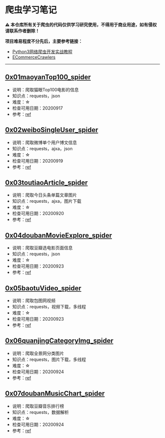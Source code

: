 # 爬虫学习笔记

**⚠ 本仓库所有关于爬虫的代码仅供学习研究使用，不得用于商业用途，如有侵权请联系作者删除！**

**项目难易程度不分先后，主要参考链接：**
+ [Python3网络爬虫开发实战教程](https://cuiqingcai.com/5052.html)
+ [ECommerceCrawlers](https://github.com/DropsDevopsOrg/ECommerceCrawlers)
---

## [0x01maoyanTop100_spider](0x01maoyanTop100_spider)
+ 说明：爬取猫眼Top100电影的信息
+ 知识点：requests，json
+ 难度：☆
+ 检查可用日期：20200917
+ 参考：[ref](0x01maoyanTop100_spider/ref.md)

## [0x02weiboSingleUser_spider](0x02weiboSingleUser_spider)
+ 说明：爬取微博单个用户博文信息
+ 知识点：requests，ajxa，json
+ 难度：☆
+ 检查可用日期：20200919
+ 参考：[ref](0x02weiboSingleUser_spider/ref.md)

## [0x03toutiaoArticle_spider](0x03toutiaoArticle_spider)
+ 说明：爬取今日头条单篇文章图片
+ 知识点：requests，ajxa，图片下载
+ 难度：☆
+ 检查可用日期：20200920
+ 参考：[ref](0x03toutiaoArticle_spider/ref.md)

## [0x04doubanMovieExplore_spider](0x04doubanMovieExplore_spider)
+ 说明：爬取豆瓣选电影页面信息
+ 知识点：requests，json
+ 难度：☆
+ 检查可用日期：20200923
+ 参考：[ref](0x04doubanMovieExplore_spider/ref.md)

## [0x05baotuVideo_spider](0x05baotuVideo_spider)
+ 说明：爬取包图网视频
+ 知识点：requests，视频下载，多线程
+ 难度：☆
+ 检查可用日期：20200923
+ 参考：[ref](0x05baotuVideo_spider/ref.md)

## [0x06quanjingCategoryImg_spider](0x06quanjingCategoryImg_spider)
+ 说明：爬取全景网分类图片
+ 知识点：requests，图片下载，多线程
+ 难度：☆
+ 检查可用日期：20200924
+ 参考：[ref](0x06quanjingCategoryImg_spider/ref.md)

## [0x07doubanMusicChart_spider](0x07doubanMusicChart_spider)
+ 说明：爬取豆瓣音乐排行榜
+ 知识点：requests，数据解析
+ 难度：☆
+ 检查可用日期：20200924
+ 参考：[ref](0x07doubanMusicChart_spider/ref.md)